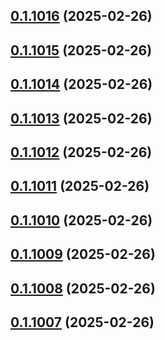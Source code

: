 ## [0.1.1016](https://github.com/binary-braids/terraform-oracle/compare/v0.1.1015...v0.1.1016) (2025-02-26)



## [0.1.1015](https://github.com/binary-braids/terraform-oracle/compare/v0.1.1014...v0.1.1015) (2025-02-26)



## [0.1.1014](https://github.com/binary-braids/terraform-oracle/compare/v0.1.1013...v0.1.1014) (2025-02-26)



## [0.1.1013](https://github.com/binary-braids/terraform-oracle/compare/v0.1.1012...v0.1.1013) (2025-02-26)



## [0.1.1012](https://github.com/binary-braids/terraform-oracle/compare/v0.1.1011...v0.1.1012) (2025-02-26)



## [0.1.1011](https://github.com/binary-braids/terraform-oracle/compare/v0.1.1010...v0.1.1011) (2025-02-26)



## [0.1.1010](https://github.com/binary-braids/terraform-oracle/compare/v0.1.1009...v0.1.1010) (2025-02-26)



## [0.1.1009](https://github.com/binary-braids/terraform-oracle/compare/v0.1.1008...v0.1.1009) (2025-02-26)



## [0.1.1008](https://github.com/binary-braids/terraform-oracle/compare/v0.1.1007...v0.1.1008) (2025-02-26)



## [0.1.1007](https://github.com/binary-braids/terraform-oracle/compare/v0.1.1006...v0.1.1007) (2025-02-26)




